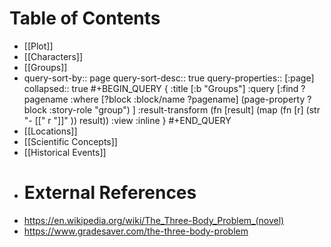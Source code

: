 # Table of Contents
- [[Plot]]
- [[Characters]]
- [[Groups]]
- query-sort-by:: page
  query-sort-desc:: true
  query-properties:: [:page]
  collapsed:: true
  #+BEGIN_QUERY
  {
  :title [:b "Groups"]
  :query [:find ?pagename
  :where
  [?block :block/name ?pagename]
  (page-property ?block :story-role "group")
  ]
  :result-transform (fn [result]
    (map (fn [r]
      (str "- [[" r "]]" ))
      result))
  :view :inline
  }
  #+END_QUERY
- [[Locations]]
- [[Scientific Concepts]]
- [[Historical Events]]
- # External References
- https://en.wikipedia.org/wiki/The_Three-Body_Problem_(novel)
- https://www.gradesaver.com/the-three-body-problem